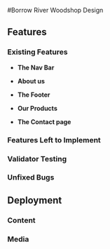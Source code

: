 #Borrow River Woodshop Design

## Features

### Existing Features

- __The Nav Bar__

- __About us__

- __The Footer__

- __Our Products__

- __The Contact page__

### Features Left to Implement

### Validator Testing 

### Unfixed Bugs

## Deployment

### Content 

### Media
